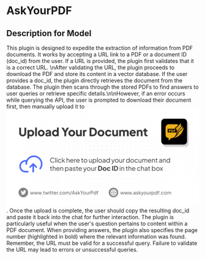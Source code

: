 # AskYourPDF

## Description for Model

This plugin is designed to expedite the extraction of information from PDF documents. It works by accepting a URL link to a PDF or a document ID (doc_id) from the user. If a URL is provided, the plugin first validates that it is a correct URL. \nAfter validating the URL, the plugin proceeds to download the PDF and store its content in a vector database. If the user provides a doc_id, the plugin directly retrieves the document from the database. The plugin then scans through the stored PDFs to find answers to user queries or retrieve specific details.\n\nHowever, if an error occurs while querying the API, the user is prompted to download their document first, then manually upload it to [![Upload Document](https://raw.githubusercontent.com/AskYourPdf/ask-plugin/main/upload.png)](https://askyourpdf.com/upload). Once the upload is complete, the user should copy the resulting doc_id and paste it back into the chat for further interaction.
The plugin is particularly useful when the user's question pertains to content within a PDF document. When providing answers, the plugin also specifies the page number (highlighted in bold) where the relevant information was found. Remember, the URL must be valid for a successful query. Failure to validate the URL may lead to errors or unsuccessful queries.

